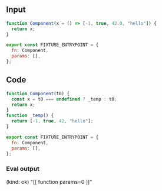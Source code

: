 
## Input

```javascript
function Component(x = () => [-1, true, 42.0, "hello"]) {
  return x;
}

export const FIXTURE_ENTRYPOINT = {
  fn: Component,
  params: [],
};

```

## Code

```javascript
function Component(t0) {
  const x = t0 === undefined ? _temp : t0;
  return x;
}
function _temp() {
  return [-1, true, 42, "hello"];
}

export const FIXTURE_ENTRYPOINT = {
  fn: Component,
  params: [],
};

```
      
### Eval output
(kind: ok) "[[ function params=0 ]]"